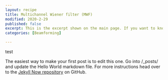 ```yaml
---
layout: recipe
title: Multichannel Wiener filter (MWF)
modified: 2020-2-29
published: false
excerpt: This is the excerpt shown on the main page. If you want to know more, click here.
categories: [Beamforming]

---
```

test

The easiest way to make your first post is to edit this one. Go into /_posts/ and update the Hello World markdown file. For more instructions head over to the [Jekyll Now repository](https://github.com/barryclark/jekyll-now) on GitHub.
